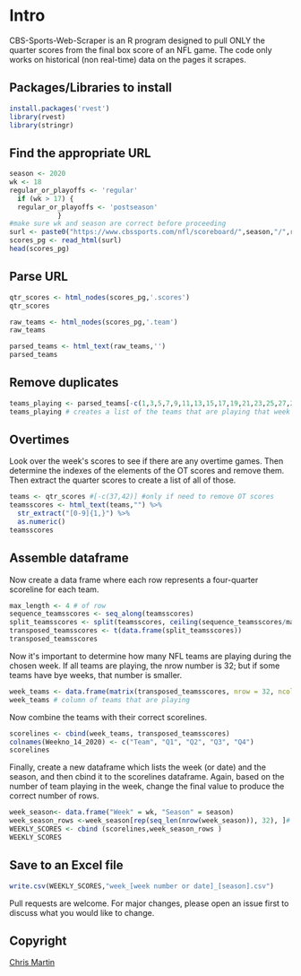 
# Intro

CBS-Sports-Web-Scraper is an R program designed to pull ONLY the quarter scores from the final box score of an NFL game. The code only works on historical (non real-time) data on the pages it scrapes.

## Packages/Libraries to install

```R
install.packages('rvest')
library(rvest)
library(stringr)
```

## Find the appropriate URL

```R
season <- 2020
wk <- 18
regular_or_playoffs <- 'regular'
  if (wk > 17) {
  regular_or_playoffs <- 'postseason'
            }
#make sure wk and season are correct before proceeding
surl <- paste0("https://www.cbssports.com/nfl/scoreboard/",season,"/",regular_or_playoffs,"/",wk)
scores_pg <- read_html(surl)
head(scores_pg)
```

## Parse URL

```R
qtr_scores <- html_nodes(scores_pg,'.scores')
qtr_scores

raw_teams <- html_nodes(scores_pg,'.team')
raw_teams

parsed_teams <- html_text(raw_teams,'')
parsed_teams
```

## Remove duplicates
```R
teams_playing <- parsed_teams[-c(1,3,5,7,9,11,13,15,17,19,21,23,25,27,29,31,33,35,37,39,41,43,45,47,49,51,53,55,57,59,61,63)]
teams_playing # creates a list of the teams that are playing that week
```
## Overtimes
Look over the week's scores to see if there are any overtime games. Then determine the indexes of the elements of the OT scores and remove them. Then extract the quarter scores to create a list of all of those.
```R
teams <- qtr_scores #[-c(37,42)] #only if need to remove OT scores
teamsscores <- html_text(teams,"") %>%
  str_extract("[0-9]{1,}") %>%
  as.numeric()
teamsscores
```
## Assemble dataframe
Now create a data frame where each row represents a four-quarter scoreline for each team.
```R
max_length <- 4 # of row
sequence_teamsscores <- seq_along(teamsscores)
split_teamsscores <- split(teamsscores, ceiling(sequence_teamsscores/max_length))
transposed_teamsscores <- t(data.frame(split_teamsscores))
transposed_teamsscores 
```
Now it's important to determine how many NFL teams are playing during the chosen week. If all teams are playing, the nrow number is 32; but if some teams have bye weeks, that number is smaller.
```R
week_teams <- data.frame(matrix(transposed_teamsscores, nrow = 32, ncol = 1))
week_teams # column of teams that are playing
```
Now combine the teams with their correct scorelines.
```R
scorelines <- cbind(week_teams, transposed_teamsscores)
colnames(Weekno_14_2020) <- c("Team", "Q1", "Q2", "Q3", "Q4")
scorelines 
```
Finally, create a new dataframe which lists the week (or date) and the season, and then cbind it to the scorelines dataframe. Again, based on the number of team playing in the week, change the final value to produce the correct number of rows.
```R
week_season<- data.frame("Week" = wk, "Season" = season)
week_season_rows <-week_season[rep(seq_len(nrow(week_season)), 32), ]# check to see if there are 32 teams playing this week
WEEKLY_SCORES <- cbind (scorelines,week_season_rows )
WEEKLY_SCORES 
```
## Save to an Excel file
```R
write.csv(WEEKLY_SCORES,"week_[week number or date]_[season].csv")
```

Pull requests are welcome. For major changes, please open an issue first to discuss what you would like to change.

## Copyright
[Chris Martin](https://github.com/ChrisJMartin1212)
